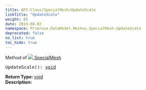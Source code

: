 ```yaml
---
title: API:Class/SpecialMesh/UpdateScale
linkTitle: "UpdateScale"
weight: 85
date: 2019-08-02
namespace: Primrose.DataModel.Meshes.SpecialMesh.UpdateScale
deprecated: false
no_list: true
toc_hide: true
---
```

Method of <a href="/docs/api-reference/Class/SpecialMesh"><img src="/icons/silk/mesh.png"/>&nbsp;SpecialMesh</a>
<pre class="method-declaration">
UpdateScale(): <a class="type" href="/docs/api-reference/System/void">void</a></pre>
<b>Return Type: </b>
<a class="type" href="/docs/api-reference/System/void">void</a>
<br/>
<b>Description: </b>